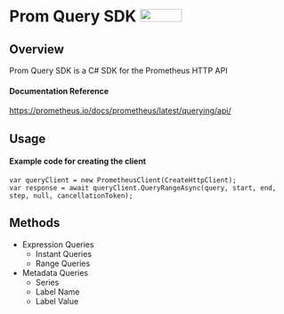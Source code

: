 # Prom Query SDK [<img src=https://www.cncf.io/wp-content/uploads/2020/08/prometheusBanner-1.png width="75" height="23"/>](https://www.cncf.io/wp-content/uploads/2020/08/prometheusBanner-1.png)

## Overview
Prom Query SDK is a C# SDK for the Prometheus HTTP API

#### Documentation Reference
https://prometheus.io/docs/prometheus/latest/querying/api/

## Usage
#### Example code for creating the client
  ```
  var queryClient = new PrometheusClient(CreateHttpClient);
  var response = await queryClient.QueryRangeAsync(query, start, end, step, null, cancellationToken);
  ```

## Methods
- Expression Queries
  - Instant Queries
  - Range Queries
- Metadata Queries
  - Series
  - Label Name
  - Label Value

